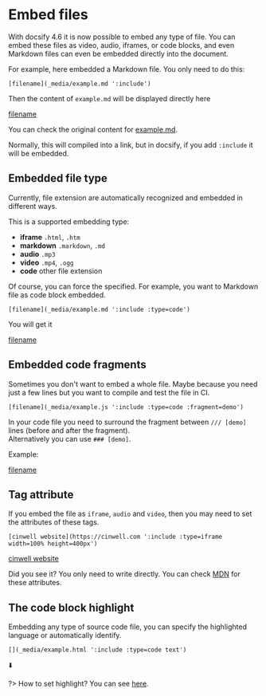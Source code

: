 # Embed files

With docsify 4.6 it is now possible to embed any type of file. You can embed these files as video, audio, iframes, or code blocks, and even Markdown files can even be embedded directly into the document.

For example, here embedded a Markdown file. You only need to do this:

```text
[filename](_media/example.md ':include')
```

Then the content of `example.md` will be displayed directly here

[filename](_media/example.md)

You can check the original content for [example.md](_media/example.md).

Normally, this will compiled into a link, but in docsify, if you add `:include` it will be embedded.

## Embedded file type

Currently, file extension are automatically recognized and embedded in different ways.

This is a supported embedding type:

* **iframe** `.html`, `.htm`
* **markdown** `.markdown`, `.md`
* **audio** `.mp3`
* **video** `.mp4`, `.ogg`
* **code** other file extension

Of course, you can force the specified. For example, you want to Markdown file as code block embedded.

```text
[filename](_media/example.md ':include :type=code')
```

You will get it

[filename](_media/example.md)

## Embedded code fragments

Sometimes you don't want to embed a whole file. Maybe because you need just a few lines but you want to compile and test the file in CI.

```text
[filename](_media/example.js ':include :type=code :fragment=demo')
```

In your code file you need to surround the fragment between `/// [demo]` lines \(before and after the fragment\).  
Alternatively you can use `### [demo]`.

Example:

[filename](https://github.com/jnanadarshan/docsify/tree/e0e70dea214b0bf6b49a3dca8b0c394b18a3ca00/docs/_media/example.js)

## Tag attribute

If you embed the file as `iframe`, `audio` and `video`, then you may need to set the attributes of these tags.

```text
[cinwell website](https://cinwell.com ':include :type=iframe width=100% height=400px')
```

[cinwell website](https://cinwell.com)

Did you see it? You only need to write directly. You can check [MDN](https://developer.mozilla.org/en-US/docs/Web/HTML/Element/iframe) for these attributes.

## The code block highlight

Embedding any type of source code file, you can specify the highlighted language or automatically identify.

```text
[](_media/example.html ':include :type=code text')
```

⬇️

?&gt; How to set highlight? You can see [here](language-highlight.md).

